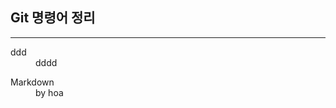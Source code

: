 ## Git 명령어 정리
---
 
<dl>
  <dt>ddd</dt>
  <dd>dddd</dd>
</dl>


<dl> 
  <dt>Markdown</dt>
  <dd>by hoa</dd>
</dl> 

